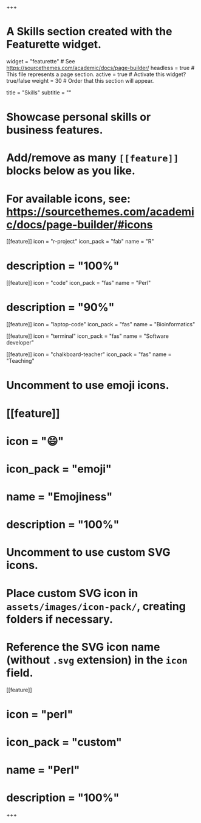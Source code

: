 +++
# A Skills section created with the Featurette widget.
widget = "featurette"  # See https://sourcethemes.com/academic/docs/page-builder/
headless = true  # This file represents a page section.
active = true  # Activate this widget? true/false
weight = 30  # Order that this section will appear.

title = "Skills"
subtitle = ""

# Showcase personal skills or business features.
# 
# Add/remove as many `[[feature]]` blocks below as you like.
# 
# For available icons, see: https://sourcethemes.com/academic/docs/page-builder/#icons

[[feature]]
  icon = "r-project"
  icon_pack = "fab"
  name = "R"
#  description = "100%"

[[feature]]
  icon = "code"
  icon_pack = "fas"
  name = "Perl"
#  description = "90%"   
  
[[feature]]
  icon = "laptop-code"
  icon_pack = "fas"
  name = "Bioinformatics"

[[feature]]
  icon = "terminal"
  icon_pack = "fas"
  name = "Software developer"

[[feature]]
  icon = "chalkboard-teacher"
  icon_pack = "fas"
  name = "Teaching"
  
# Uncomment to use emoji icons.
# [[feature]]
#  icon = ":smile:"
#  icon_pack = "emoji"
#  name = "Emojiness"
#  description = "100%"  

# Uncomment to use custom SVG icons.
# Place custom SVG icon in `assets/images/icon-pack/`, creating folders if necessary.
# Reference the SVG icon name (without `.svg` extension) in the `icon` field.
[[feature]]
#  icon = "perl"
#  icon_pack = "custom"
#  name = "Perl"
#  description = "100%"

+++
